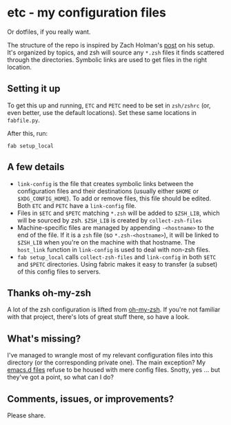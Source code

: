 etc - my configuration files
============================

Or dotfiles, if you really want.

The structure of the repo is inspired by Zach Holman's
[post](http://zachholman.com/2010/08/dotfiles-are-meant-to-be-forked/)
on his setup. It's organized by topics, and zsh will source any `*.zsh`
files it finds scattered through the directories. Symbolic links are
used to get files in the right location.

Setting it up
-------------

To get this up and running, `ETC` and `PETC` need to be set in
`zsh/zshrc` (or, even better, use the default locations). Set these same
locations in `fabfile.py`.

After this, run:

    fab setup_local

A few details
-------------

- `link-config` is the file that creates symbolic links between the
  configuration files and their destinations (usually either `$HOME` or
  `$XDG_CONFIG_HOME`). To add or remove files, this file should be
  edited. Both `ETC` and `PETC` have a `link-config` file.
- Files in `$ETC` and `$PETC` matching `*.zsh` will be added to
  `$ZSH_LIB`, which will be sourced by zsh. `$ZSH_LIB` is created by
  `collect-zsh-files`
- Machine-specific files are managed by appending `-<hostname>` to the
  end of the file. If it is a `zsh` file (so `*.zsh-<hostname>`), it
  will be linked to `$ZSH_LIB` when you're on the machine with that
  hostname. The `host_link` function in `link-config` is used to deal
  with non-zsh files.
- `fab setup_local` calls `collect-zsh-files` and `link-config` in both
  `$ETC` and `$PETC` directories. Using fabric makes it easy to transfer
  (a subset) of this config files to servers.

Thanks oh-my-zsh
----------------

A lot of the zsh configuration is lifted from
[oh-my-zsh](https://github.com/robbyrussell/oh-my-zsh). If you're not
familiar with that project, there's lots of great stuff there, so have a
look.

What's missing?
---------------

I've managed to wrangle most of my relevant configuration files into
this directory (or the corresponding private one). The main exception?
My [emacs.d files](https://github.com/kyleam/emacs.d) refuse to be
housed with mere config files. Snotty, yes ... but they've got a point,
so what can I do?


Comments, issues, or improvements?
----------------------------------

Please share.
